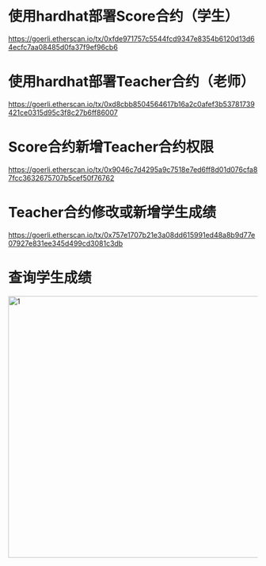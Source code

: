 # 使用hardhat部署Score合约（学生）
https://goerli.etherscan.io/tx/0xfde971757c5544fcd9347e8354b6120d13d64ecfc7aa08485d0fa37f9ef96cb6

# 使用hardhat部署Teacher合约（老师）
https://goerli.etherscan.io/tx/0xd8cbb8504564617b16a2c0afef3b53781739421ce0315d95c3f8c27b6ff86007

# Score合约新增Teacher合约权限
https://goerli.etherscan.io/tx/0x9046c7d4295a9c7518e7ed6ff8d01d076cfa87fcc3632675707b5cef50f76762

# Teacher合约修改或新增学生成绩
https://goerli.etherscan.io/tx/0x757e1707b21e3a08dd615991ed48a8b9d77e07927e831ee345d499cd3081c3db

# 查询学生成绩
<img width="528" alt="1" src="https://github.com/qq335103060/learnblockchain/tree/main/W2/W2-1/w2_2_hardhat/images/getStudent.png">
